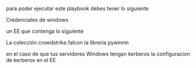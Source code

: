 para poder ejecutar este playbook debes tener lo siguiente

Credenciales de windows 

un EE que contenga lo siguiente

La colección crowdstrike.falcon
la libreria pywinrm

en el caso de que tus servidores Windows  tengan kerberos la configuracion de kerberos en el EE

